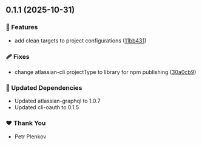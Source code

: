 ## 0.1.1 (2025-10-31)

### 🚀 Features

- add clean targets to project configurations ([11bb431](https://github.com/gqlb/gqlb/commit/11bb431))

### 🩹 Fixes

- change atlassian-cli projectType to library for npm publishing ([30a0cb9](https://github.com/gqlb/gqlb/commit/30a0cb9))

### 🧱 Updated Dependencies

- Updated atlassian-graphql to 1.0.7
- Updated cli-oauth to 0.1.5

### ❤️ Thank You

- Petr Plenkov